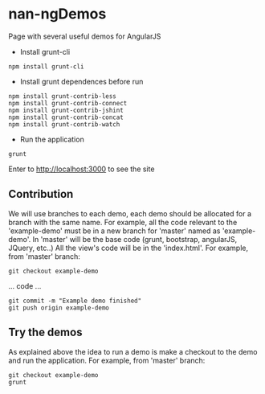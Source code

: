 # nan-ngDemos
Page with several useful demos for AngularJS

* Install grunt-cli
```
npm install grunt-cli
```

* Install grunt dependences before run
```
npm install grunt-contrib-less
npm install grunt-contrib-connect
npm install grunt-contrib-jshint
npm install grunt-contrib-concat
npm install grunt-contrib-watch 
```

* Run the application
```
grunt
```

Enter to [http://localhost:3000](http://localhost:3000) to see the site


## Contribution
We will use branches to each demo, each demo should be allocated for a branch with the same name.
For example, all the code relevant to the 'example-demo' must be in a new branch for 'master' named as 'example-demo'. In 'master' will be the base code (grunt, bootstrap, angularJS, JQuery, etc..)
All the view's code will be in the 'index.html'.
For example, from 'master' branch:
```
git checkout example-demo
```
... code ...
```
git commit -m "Example demo finished"
git push origin example-demo
```

## Try the demos
As explained above the idea to run a demo is make a checkout to the demo and run the application.
For example, from 'master' branch:
```
git checkout example-demo
grunt
```
